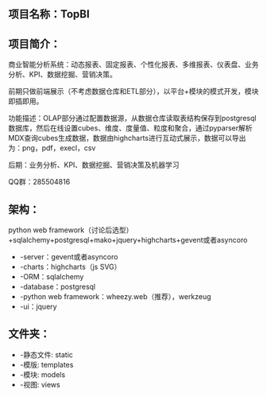 项目名称：TopBI
----------------

项目简介：
---------
商业智能分析系统：动态报表、固定报表、个性化报表、多维报表、仪表盘、业务分析、KPI、数据挖掘、营销决策。

前期只做前端展示（不考虑数据仓库和ETL部分），以平台+模块的模式开发，模块即插即用。

功能描述：OLAP部分通过配置数据源，从数据仓库读取表结构保存到postgresql数据库，然后在线设置cubes、维度、度量值、粒度和聚合，通过pyparser解析MDX查询cubes生成数据，数据由highcharts进行互动式展示，数据可以导出为：png，pdf，execl，csv

后期：业务分析、KPI、数据挖掘、营销决策及机器学习

QQ群：285504816

架构：
------
python web framework（讨论后选型）+sqlalchemy+postgresql+mako+jquery+highcharts+gevent或者asyncoro

 * -server：gevent或者asyncoro
 * -charts：highcharts（js SVG）
 * -ORM：sqlalchemy
 * -database：postgresql
 * -python web framework：wheezy.web（推荐），werkzeug
 * -ui：jquery


文件夹：
---------
 * -静态文件: static
 * -模版: templates
 * -模块: models
 * -视图: views


  
       
